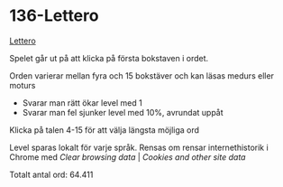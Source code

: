 # 136-Lettero

[Lettero](https://youtu.be/sBCz6atTRZk)

Spelet går ut på att klicka på första bokstaven i ordet.

Orden varierar mellan fyra och 15 bokstäver
och kan läsas medurs eller moturs

* Svarar man rätt ökar level med 1
* Svarar man fel sjunker level med 10%, avrundat uppåt

Klicka på talen 4-15 för att välja längsta möjliga ord

Level sparas lokalt för varje språk.
Rensas om rensar internethistorik i Chrome med
_Clear browsing data_ | _Cookies and other site data_

Totalt antal ord: 64.411
